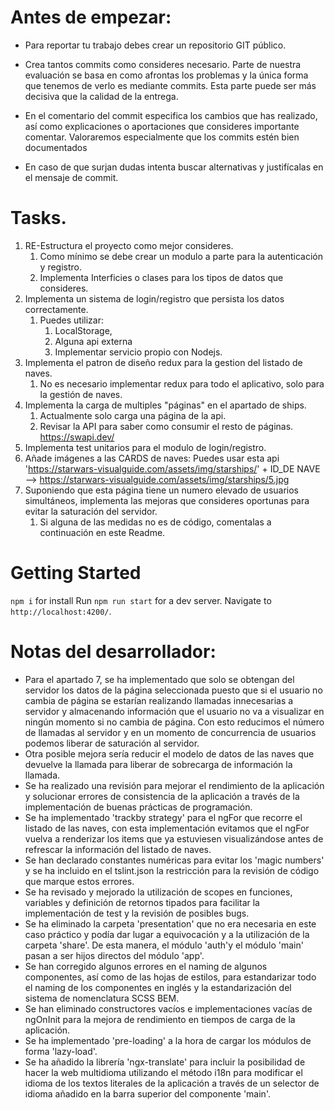 # Antes de empezar:
- Para reportar tu trabajo debes crear un repositorio GIT público.

- Crea tantos commits como consideres necesario. Parte de nuestra evaluación se basa en como afrontas los problemas y la única forma que tenemos de verlo es mediante commits. Esta parte puede ser más decisiva que la calidad de la entrega.
- En el comentario del commit especifica los cambios que has realizado, así como explicaciones o aportaciones que consideres importante comentar. Valoraremos especialmente que los commits estén bien documentados
- En caso de que surjan dudas intenta buscar alternativas y justifícalas en el mensaje de commit.

# Tasks.

1.  RE-Estructura el proyecto como mejor consideres. 
    1.  Como mínimo se debe crear un modulo a parte para la autenticación y registro.
    2.  Implementa Interficies  o clases  para los tipos de datos que consideres.
2. Implementa un sistema de login/registro que persista los datos correctamente.
   1. Puedes utilizar:
      1. LocalStorage, 
      2. Alguna api externa
      3. Implementar servicio propio con Nodejs.
3. Implementa el patron de diseño redux para la gestion del listado de naves.
   1. No es necesario implementar redux para todo el aplicativo, solo para la gestión de naves.
4.  Implementa la carga de multiples "páginas" en el apartado de ships.
    1.   Actualmente solo carga una página de la api.
    2.   Revisar la API para saber como consumir el resto de páginas. https://swapi.dev/
5.  Implementa test unitarios para el modulo de login/registro.
6.  Añade imágenes a las CARDS de naves: Puedes usar esta api  'https://starwars-visualguide.com/assets/img/starships/' + ID_DE NAVE -->  https://starwars-visualguide.com/assets/img/starships/5.jpg
7.  Suponiendo que esta página tiene un numero elevado de usuarios simultáneos, implementa las mejoras que consideres oportunas para evitar la saturación del servidor.
    1.  Si alguna de las medidas no es de código, comentalas a continuación en este Readme.


# Getting Started 

`npm i`  for install
Run `npm run start` for a dev server. 
Navigate to `http://localhost:4200/`.


# Notas del desarrollador:

- Para el apartado 7, se ha implementado que solo se obtengan del servidor los datos de la página seleccionada puesto que si el usuario no cambia de página se estarían realizando llamadas innecesarias a servidor y almacenando información que el usuario no va a visualizar en ningún momento si no cambia de página. Con esto reducimos el número de llamadas al servidor y en un momento de concurrencia de usuarios podemos liberar de saturación al servidor.
- Otra posible mejora sería reducir el modelo de datos de las naves que devuelve la llamada para liberar de sobrecarga de información la llamada.
- Se ha realizado una revisión para mejorar el rendimiento de la aplicación y solucionar errores de consistencia de la aplicación a través de la implementación de buenas prácticas de programación.
- Se ha implementado 'trackby strategy' para el ngFor que recorre el listado de las naves, con esta implementación evitamos que el ngFor vuelva a renderizar los items que ya estuviesen visualizándose antes de refrescar la información del listado de naves.
- Se han declarado constantes numéricas para evitar los 'magic numbers' y se ha incluido en el tslint.json la restricción para la revisión de código que marque estos errores.
- Se ha revisado y mejorado la utilización de scopes en funciones, variables y definición de retornos tipados para facilitar la implementación de test y la revisión de posibles bugs.
- Se ha eliminado la carpeta 'presentation' que no era necesaria en este caso práctico y podía dar lugar a equivocación y a la utilización de la carpeta 'share'. De esta manera, el módulo 'auth'y el módulo 'main' pasan a ser hijos directos del módulo 'app'.
- Se han corregido algunos errores en el naming de algunos componentes, así como de las hojas de estilos, para estandarizar todo el naming de los componentes en inglés y la estandarización del sistema de nomenclatura SCSS BEM.
- Se han eliminado constructores vacíos e implementaciones vacías de ngOnInit para la mejora de rendimiento en tiempos de carga de la aplicación.
- Se ha implementado 'pre-loading' a la hora de cargar los módulos de forma 'lazy-load'.
- Se ha añadido la librería 'ngx-translate' para incluir la posibilidad de hacer la web multidioma utilizando el método i18n para modificar el idioma de los textos literales de la aplicación a través de un selector de idioma añadido en la barra superior del componente 'main'.

